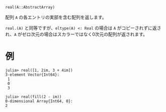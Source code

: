 ```
real(A::AbstractArray)
```

配列 `A` の各エントリの実部を含む配列を返します。

`real.(A)` と同等ですが、`eltype(A) <: Real` の場合は `A` がコピーされずに返され、`A` がゼロ次元の場合はスカラーではなく0次元の配列が返されます。

# 例

```jldoctest
julia> real([1, 2im, 3 + 4im])
3-element Vector{Int64}:
 1
 0
 3

julia> real(fill(2 - im))
0-dimensional Array{Int64, 0}:
2
```

